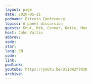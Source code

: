 ```yaml
---
layout: page
date: 2020-05-11
podname: Bitcoin Conference
topics: A panel discussion
guests: Knut, Nik, Conner, Katie, Max
host: John Vallis
abbrev: 
sode: 
star: 
lang: EN
code: 
link: 
podlink: 
youtube: https://youtu.be/D11bW2YlNJ8
archive: 
---
```

